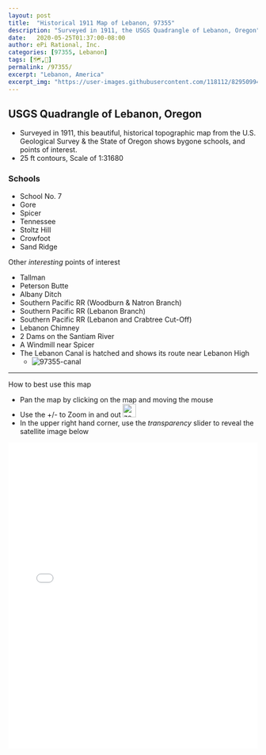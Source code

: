 ```yaml
---
layout: post
title:  "Historical 1911 Map of Lebanon, 97355"
description: "Surveyed in 1911, the USGS Quadrangle of Lebanon, Oregon"
date:   2020-05-25T01:37:00-08:00
author: ePi Rational, Inc.
categories: [97355, Lebanon]
tags: [🗺️,📍]
permalink: /97355/
excerpt: "Lebanon, America"
excerpt_img: "https://user-images.githubusercontent.com/118112/82950994-41066580-9f5b-11ea-9486-91f2f8c86e0a.gif"
---
```


## USGS Quadrangle of Lebanon, Oregon

* Surveyed in 1911, this beautiful, historical topographic map from the U.S. Geological Survey & the State of Oregon shows bygone schools, and points of interest.
* 25 ft contours, Scale of 1:31680

### Schools
* School No. 7
* Gore
* Spicer
* Tennessee
* Stoltz Hill
* Crowfoot
* Sand Ridge

Other *interesting* points of interest
* Tallman
* Peterson Butte
* Albany Ditch
* Southern Pacific RR (Woodburn & Natron Branch)
* Southern Pacific RR (Lebanon Branch)
* Southern Pacific RR (Lebanon and Crabtree Cut-Off)
* Lebanon Chimney
* 2 Dams on the Santiam River
* A Windmill near Spicer
* The Lebanon Canal is hatched and shows its route near Lebanon High
  * ![97355-canal](https://user-images.githubusercontent.com/118112/82948519-c50a1e80-9f56-11ea-8d91-199fbb048930.png)

---

How to best use this map
* Pan the map by clicking on the map and moving the mouse
* Use the +/- to Zoom in and out <img width="27" alt="zoom" src="https://user-images.githubusercontent.com/118112/82951102-6bf0b980-9f5b-11ea-84c2-994d86a8074f.png">
* In the upper right hand corner, use the *transparency* slider to reveal the satellite image below

<iframe src="/projects/mapkitjs/lebanon1911"
loading="lazy"
style="overflow:hidden;width:100%;height:618px"
frameborder="0">
</iframe>


<!--
* [Download the original 15x21" image (7 MB)](https://prd-tnm.s3.amazonaws.com/StagedProducts/Maps/HistoricalTopo/GeoTIFF/OR/OR_Lebanon_282181_1911_31680_geo.tif).  
* Explore old maps from the [USGS.gov](https://ngmdb.usgs.gov/topoview/viewer/#14/44.5319/-122.9083)
-->
